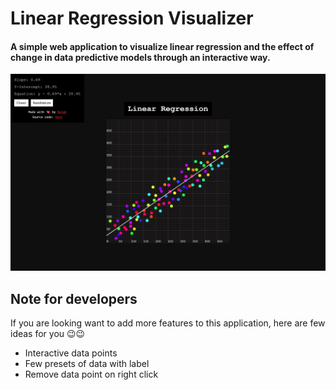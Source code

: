 # Linear Regression Visualizer

#### A simple web application to visualize linear regression and the effect of change in data predictive models through an interactive way.

<p align="center">
<img src="./images/screenshot.jpg"/>
</p>

## Note for developers

If you are looking want to add more features to this application, here are few ideas for you 😉😉

-   Interactive data points
-   Few presets of data with label
-   Remove data point on right click
